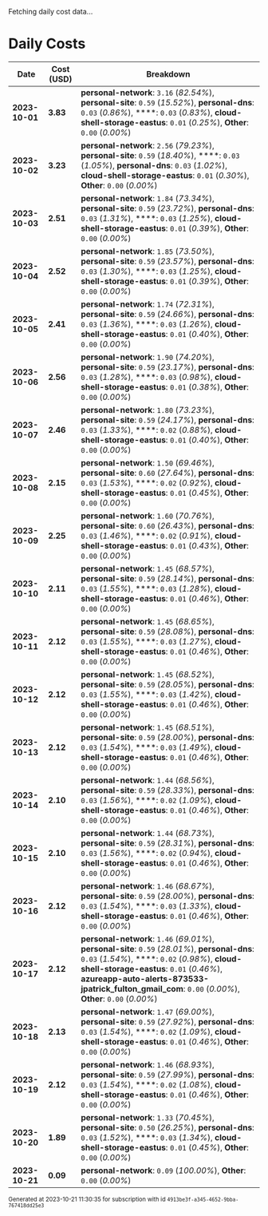 Fetching daily cost data...
# Daily Costs

| Date | Cost (USD) | Breakdown |
|------|----------------|-----------|
| **2023-10-01** | **3.83** | **personal-network**: `3.16` (_82.54%_), **personal-site**: `0.59` (_15.52%_), **personal-dns**: `0.03` (_0.86%_), ****: `0.03` (_0.83%_), **cloud-shell-storage-eastus**: `0.01` (_0.25%_), **Other**: `0.00` (_0.00%_) |
| **2023-10-02** | **3.23** | **personal-network**: `2.56` (_79.23%_), **personal-site**: `0.59` (_18.40%_), ****: `0.03` (_1.05%_), **personal-dns**: `0.03` (_1.02%_), **cloud-shell-storage-eastus**: `0.01` (_0.30%_), **Other**: `0.00` (_0.00%_) |
| **2023-10-03** | **2.51** | **personal-network**: `1.84` (_73.34%_), **personal-site**: `0.59` (_23.72%_), **personal-dns**: `0.03` (_1.31%_), ****: `0.03` (_1.25%_), **cloud-shell-storage-eastus**: `0.01` (_0.39%_), **Other**: `0.00` (_0.00%_) |
| **2023-10-04** | **2.52** | **personal-network**: `1.85` (_73.50%_), **personal-site**: `0.59` (_23.57%_), **personal-dns**: `0.03` (_1.30%_), ****: `0.03` (_1.25%_), **cloud-shell-storage-eastus**: `0.01` (_0.39%_), **Other**: `0.00` (_0.00%_) |
| **2023-10-05** | **2.41** | **personal-network**: `1.74` (_72.31%_), **personal-site**: `0.59` (_24.66%_), **personal-dns**: `0.03` (_1.36%_), ****: `0.03` (_1.26%_), **cloud-shell-storage-eastus**: `0.01` (_0.40%_), **Other**: `0.00` (_0.00%_) |
| **2023-10-06** | **2.56** | **personal-network**: `1.90` (_74.20%_), **personal-site**: `0.59` (_23.17%_), **personal-dns**: `0.03` (_1.28%_), ****: `0.03` (_0.98%_), **cloud-shell-storage-eastus**: `0.01` (_0.38%_), **Other**: `0.00` (_0.00%_) |
| **2023-10-07** | **2.46** | **personal-network**: `1.80` (_73.23%_), **personal-site**: `0.59` (_24.17%_), **personal-dns**: `0.03` (_1.33%_), ****: `0.02` (_0.88%_), **cloud-shell-storage-eastus**: `0.01` (_0.40%_), **Other**: `0.00` (_0.00%_) |
| **2023-10-08** | **2.15** | **personal-network**: `1.50` (_69.46%_), **personal-site**: `0.60` (_27.64%_), **personal-dns**: `0.03` (_1.53%_), ****: `0.02` (_0.92%_), **cloud-shell-storage-eastus**: `0.01` (_0.45%_), **Other**: `0.00` (_0.00%_) |
| **2023-10-09** | **2.25** | **personal-network**: `1.60` (_70.76%_), **personal-site**: `0.60` (_26.43%_), **personal-dns**: `0.03` (_1.46%_), ****: `0.02` (_0.91%_), **cloud-shell-storage-eastus**: `0.01` (_0.43%_), **Other**: `0.00` (_0.00%_) |
| **2023-10-10** | **2.11** | **personal-network**: `1.45` (_68.57%_), **personal-site**: `0.59` (_28.14%_), **personal-dns**: `0.03` (_1.55%_), ****: `0.03` (_1.28%_), **cloud-shell-storage-eastus**: `0.01` (_0.46%_), **Other**: `0.00` (_0.00%_) |
| **2023-10-11** | **2.12** | **personal-network**: `1.45` (_68.65%_), **personal-site**: `0.59` (_28.08%_), **personal-dns**: `0.03` (_1.55%_), ****: `0.03` (_1.27%_), **cloud-shell-storage-eastus**: `0.01` (_0.46%_), **Other**: `0.00` (_0.00%_) |
| **2023-10-12** | **2.12** | **personal-network**: `1.45` (_68.52%_), **personal-site**: `0.59` (_28.05%_), **personal-dns**: `0.03` (_1.55%_), ****: `0.03` (_1.42%_), **cloud-shell-storage-eastus**: `0.01` (_0.46%_), **Other**: `0.00` (_0.00%_) |
| **2023-10-13** | **2.12** | **personal-network**: `1.45` (_68.51%_), **personal-site**: `0.59` (_28.00%_), **personal-dns**: `0.03` (_1.54%_), ****: `0.03` (_1.49%_), **cloud-shell-storage-eastus**: `0.01` (_0.46%_), **Other**: `0.00` (_0.00%_) |
| **2023-10-14** | **2.10** | **personal-network**: `1.44` (_68.56%_), **personal-site**: `0.59` (_28.33%_), **personal-dns**: `0.03` (_1.56%_), ****: `0.02` (_1.09%_), **cloud-shell-storage-eastus**: `0.01` (_0.46%_), **Other**: `0.00` (_0.00%_) |
| **2023-10-15** | **2.10** | **personal-network**: `1.44` (_68.73%_), **personal-site**: `0.59` (_28.31%_), **personal-dns**: `0.03` (_1.56%_), ****: `0.02` (_0.94%_), **cloud-shell-storage-eastus**: `0.01` (_0.46%_), **Other**: `0.00` (_0.00%_) |
| **2023-10-16** | **2.12** | **personal-network**: `1.46` (_68.67%_), **personal-site**: `0.59` (_28.00%_), **personal-dns**: `0.03` (_1.54%_), ****: `0.03` (_1.33%_), **cloud-shell-storage-eastus**: `0.01` (_0.46%_), **Other**: `0.00` (_0.00%_) |
| **2023-10-17** | **2.12** | **personal-network**: `1.46` (_69.01%_), **personal-site**: `0.59` (_28.01%_), **personal-dns**: `0.03` (_1.54%_), ****: `0.02` (_0.98%_), **cloud-shell-storage-eastus**: `0.01` (_0.46%_), **azureapp-auto-alerts-873533-jpatrick_fulton_gmail_com**: `0.00` (_0.00%_), **Other**: `0.00` (_0.00%_) |
| **2023-10-18** | **2.13** | **personal-network**: `1.47` (_69.00%_), **personal-site**: `0.59` (_27.92%_), **personal-dns**: `0.03` (_1.54%_), ****: `0.02` (_1.09%_), **cloud-shell-storage-eastus**: `0.01` (_0.46%_), **Other**: `0.00` (_0.00%_) |
| **2023-10-19** | **2.12** | **personal-network**: `1.46` (_68.93%_), **personal-site**: `0.59` (_27.99%_), **personal-dns**: `0.03` (_1.54%_), ****: `0.02` (_1.08%_), **cloud-shell-storage-eastus**: `0.01` (_0.46%_), **Other**: `0.00` (_0.00%_) |
| **2023-10-20** | **1.89** | **personal-network**: `1.33` (_70.45%_), **personal-site**: `0.50` (_26.25%_), **personal-dns**: `0.03` (_1.52%_), ****: `0.03` (_1.34%_), **cloud-shell-storage-eastus**: `0.01` (_0.45%_), **Other**: `0.00` (_0.00%_) |
| **2023-10-21** | **0.09** | **personal-network**: `0.09` (_100.00%_), **Other**: `0.00` (_0.00%_) |


<sup>Generated at 2023-10-21 11:30:35 for subscription with id `4913be3f-a345-4652-9bba-767418dd25e3`</sup>
